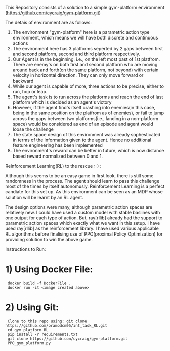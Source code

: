 This Repository consists of a solution to a simple gym-platform environment (https://github.com/cycraig/gym-platform.git)

The detais of environment are as follows:
1) The environment "gym-platform" here is a parametric action type environment, which means we will have both discrete and continuous actions
2) The environment here has 3 platforms seperted by 2 gaps between first and second platform, second and third platform respectively. 
3) Our Agent is in the beginning, i.e., on the left most past of 1st platfrom. There are enemy's on both first and second platform who are moving around back and forth(on the same platform, not beyond) with certain velocity in horizontal direction. They can only move forward or backward
4) While our agent is capable of more, three actions to be precise, either to run, hop or leap.
5) The agent's task is to run across the platforms and reach the end of last platform which is decided as an agent's victory
6) However, if the agent find's itself crashing into enemies(in this case, being in the same position on the platfrom as of enemies), or fail to jump across the gaps between two platforms(i.e., landing in a non-platform space) would be considered as end of an episode and agent would loose the challenge
7) The state space design of this environment was already sophesticated in terms of the information given to the agent. Hence no additional feature engineering has been implemented
8) The environment's reward can be better in future, which is now distance based reward normalized between 0 and 1. 

Reinforcement Learning(RL) to the rescue :-) :


Although this seems to be an easy game in first look, there is still some randomness in the process. The agent should learn to pass this challenge most of the times by itself autonomusly. Reinforcement Learning is a perfect candiate for this set up. As this environment can be seen as an MDP whose solution will be learnt by an RL agent.


The design options were many, although parametric action spaces are relatively new. I could have used a custom model with stable baslines with one output for each type of action. But, ray[rllib] already had the support to parametric action spaces which exactly what we want in this setup. I have used ray[rllib] as the reinforcement library. I have used various applicable RL algorithms before finalising use of PPO(proximal Policy Optimization) for providing solution to win the above game.


Instructions to Run:

# 1) Using Docker File:
     docker build -f DockerFile .
     docker run -it <image created above>
# 2) Using Git:
     Clone to this repo using: git clone https://github.com/pramodcm95/int_task_RL.git
     cd gym_platform_RL
     pip install -r requirements.txt
     git clone https://github.com/cycraig/gym-platform.git
     PPO_gym_platform.py
  
